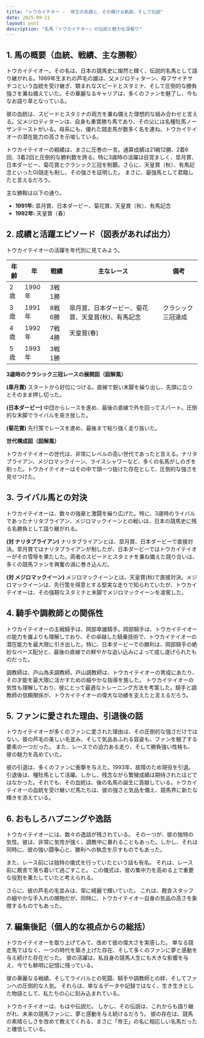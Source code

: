 ```yaml
---
title: "トウカイテオー -  帝王の系譜と、その輝ける軌跡、そして伝説"
date: 2025-09-21
layout: post
description: "名馬『トウカイテオー』の伝説と魅力を深堀り"
---
```


## 1. 馬の概要（血統、戦績、主な勝鞍）

トウカイテイオー。その名は、日本の競馬史に燦然と輝く、伝説的名馬として語り継がれる。1989年生まれの芦毛の雄は、父メジロティターン、母フサイチサチコという血統を受け継ぎ、類まれなスピードとスタミナ、そして圧倒的な勝負強さを兼ね備えていた。その華麗なるキャリアは、多くのファンを魅了し、今もなお語り草となっている。

彼の血統は、スピードとスタミナの両方を兼ね備えた理想的な組み合わせと言える。父メジロティターンは、自身も重賞勝ち馬であり、その父には名種牡馬ノーザンテーストがいる。母系にも、優れた競走馬が数多く名を連ね、トウカイテイオーの潜在能力の高さを示唆している。

トウカイテイオーの戦績は、まさに圧巻の一言。通算成績は21戦12勝、2着6回、3着2回と圧倒的な勝利数を誇る。特に3歳時の活躍は目覚ましく、皐月賞、日本ダービー、菊花賞とクラシック三冠を制覇。さらに、天皇賞（秋）、有馬記念といったGI競走も制し、その強さを証明した。  まさに、最強馬として君臨したと言えるだろう。

主な勝鞍は以下の通り。

* **1991年:** 皐月賞、日本ダービー、菊花賞、天皇賞（秋）、有馬記念
* **1992年:**  天皇賞（春）


## 2. 成績と活躍エピソード（図表があれば出力）


トウカイテイオーの活躍を年代別に見てみよう。

| 年齢 | 年 | 戦績 | 主なレース | 備考 |
|---|---|---|---|---|
| 2歳 | 1990年 | 3戦1勝 |  |  |
| 3歳 | 1991年 | 8戦6勝 | 皐月賞、日本ダービー、菊花賞、天皇賞(秋)、有馬記念 | クラシック三冠達成 |
| 4歳 | 1992年 | 7戦4勝 | 天皇賞(春) |  |
| 5歳 | 1993年 | 3戦1勝 |  |  |


**3歳時のクラシック三冠レースの展開図（図解風）**

**(皐月賞)**  スタートから好位につける。直線で鋭い末脚を繰り出し、先頭に立つとそのまま押し切った。

**(日本ダービー)**  中団からレースを進め、最後の直線で外を回ってスパート。圧倒的な末脚でライバルを突き放した。

**(菊花賞)**  先行策でレースを進め、最後まで粘り強く走り抜いた。


**世代構成図（図解風）**

トウカイテイオーの世代は、非常にレベルの高い世代であったと言える。ナリタブライアン、メジロマックイーン、ライスシャワーなど、多くの名馬がしのぎを削った。トウカイテイオーはその中で頭一つ抜けた存在として、圧倒的な強さを見せつけた。


## 3. ライバル馬との対決

トウカイテイオーは、数々の強豪と激闘を繰り広げた。特に、3歳時のライバルであったナリタブライアン、メジロマックイーンとの戦いは、日本の競馬史に残る名勝負として語り継がれる。

**(対 ナリタブライアン)**  ナリタブライアンとは、皐月賞、日本ダービーで直接対決。皐月賞ではナリタブライアンが制したが、日本ダービーではトウカイテイオーがその雪辱を果たした。両者のスピードとスタミナを兼ね備えた競り合いは、多くの競馬ファンを興奮の渦に巻き込んだ。

**(対 メジロマックイーン)** メジロマックイーンとは、天皇賞(秋)で直接対決。メジロマックイーンは、先行策を得意とする堅実な走りで知られていたが、トウカイテイオーは、その強靭なスタミナと末脚でメジロマックイーンを凌駕した。


## 4. 騎手や調教師との関係性

トウカイテイオーの主戦騎手は、岡部幸雄騎手。岡部騎手は、トウカイテイオーの能力を誰よりも理解しており、その卓越した騎乗技術で、トウカイテイオーの潜在能力を最大限に引き出した。特に、日本ダービーでの勝利は、岡部騎手の絶妙なペース配分と、最後の直線での鮮やかな追い込みによって成し遂げられたものだった。

調教師は、戸山為夫調教師。戸山調教師は、トウカイテイオーの育成にあたり、その才能を最大限に活かすための細やかな指導を施した。  トウカイテイオーの気性も理解しており、彼にとって最適なトレーニング方法を考案した。騎手と調教師の信頼関係が、トウカイテイオーの偉大な功績を支えたと言えるだろう。


## 5. ファンに愛された理由、引退後の話

トウカイテイオーが多くのファンに愛された理由は、その圧倒的な強さだけではない。彼の芦毛の美しい毛並み、そして気品あふれる容姿も、ファンを魅了する要素の一つだった。  また、レースでの迫力ある走り、そして勝負強い性格も、彼の魅力を高めていた。

彼の引退は、多くのファンに衝撃を与えた。1993年、故障のため現役を引退。引退後は、種牡馬として活躍。しかし、残念ながら繁殖成績は期待されたほどではなかった。それでも、その血統は、後の名馬の誕生に貢献している。トウカイテイオーの血統を受け継いだ馬たちは、彼の強さと気品を備え、競馬界に新たな輝きを添えている。


## 6. おもしろハプニングや逸話

トウカイテイオーには、数々の逸話が残されている。  その一つが、彼の独特の気性。彼は、非常に気性が強く、調教中に暴れることもあった。しかし、それは同時に、彼の強い闘争心と、勝利への執念を示すものでもあった。

また、レース前には独特の儀式を行っていたという話も有名。  それは、レース前に厩舎で落ち着いて過ごすこと。  この儀式は、彼の集中力を高める上で重要な役割を果たしていたと考えられる。

さらに、彼の芦毛の毛並みは、常に綺麗で輝いていた。  これは、厩舎スタッフの細やかな手入れの賜物だが、同時に、トウカイテイオー自身の気品の高さを象徴するものでもあった。


## 7. 編集後記（個人的な視点からの総括）

トウカイテイオーを取り上げてみて、改めて彼の偉大さを実感した。  単なる競走馬ではなく、一つの時代を築き上げた存在、そして多くのファンに夢と感動を与え続けた存在だった。  彼の活躍は、私自身の競馬人生にも大きな影響を与え、今でも鮮明に記憶に残っている。

彼の華麗なる戦績、そしてライバルとの死闘、騎手や調教師との絆、そしてファンへの圧倒的な人気。  それらは、単なるデータや記録ではなく、生き生きとした物語として、私たちの心に刻み込まれている。

トウカイテイオーは、もはや伝説だ。  しかし、その伝説は、これからも語り継がれ、未来の競馬ファンに、夢と感動を与え続けるだろう。  彼の存在は、競馬の素晴らしさを改めて教えてくれる、まさに「帝王」の名に相応しい名馬だったと確信している。
